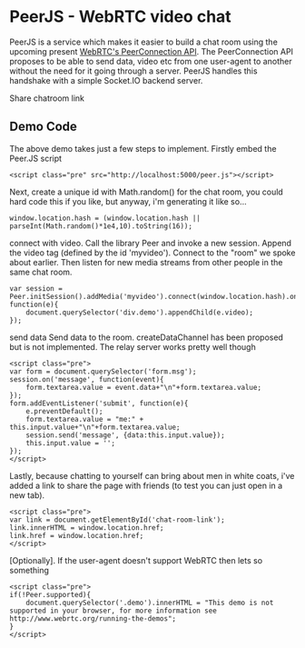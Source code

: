 
# PeerJS - WebRTC video chat



PeerJS is a service which makes it easier to build a chat room using the upcoming present [WebRTC's PeerConnection API](http://www.w3.org/TR/webrtc/). The PeerConnection API proposes to be able to send data, video etc from one user-agent to another without the need for it going through a server. PeerJS handles this handshake with a simple Socket.IO backend server.








Share chatroom link []()

## Demo Code
The above demo takes just a few steps to implement. Firstly embed the Peer.JS script

	<script class="pre" src="http://localhost:5000/peer.js"></script>

Next, create a unique id with Math.random() for the chat room, you could hard code this if you like, but anyway, i'm generating it like so...


	window.location.hash = (window.location.hash || parseInt(Math.random()*1e4,10).toString(16));


connect with video. Call the library Peer and invoke a new session. Append the video tag (defined by the id 'myvideo'). Connect to the "room" we spoke about earlier. Then listen for new media streams from other people in the same chat room.


	var session = Peer.initSession().addMedia('myvideo').connect(window.location.hash).on('media', function(e){
		document.querySelector('div.demo').appendChild(e.video);
	});


send data Send data to the room. createDataChannel has been proposed but is not implemented. The relay server works pretty well though

	<script class="pre">
	var form = document.querySelector('form.msg');
	session.on('message', function(event){
		form.textarea.value = event.data+"\n"+form.textarea.value;
	});
	form.addEventListener('submit', function(e){
		e.preventDefault();
		form.textarea.value = "me:" + this.input.value+"\n"+form.textarea.value;
		session.send('message', {data:this.input.value});
		this.input.value = '';
	});
	</script>

Lastly, because chatting to yourself can bring about men in white coats, i've added a link to share the page with friends (to test you can just open in a new tab).

	<script class="pre">
	var link = document.getElementById('chat-room-link');
	link.innerHTML = window.location.href;
	link.href = window.location.href;
	</script>

[Optionally]. If the user-agent doesn't support WebRTC then lets so something

	<script class="pre">
	if(!Peer.supported){
		document.querySelector('.demo').innerHTML = "This demo is not supported in your browser, for more information see http://www.webrtc.org/running-the-demos";
	}
	</script>
